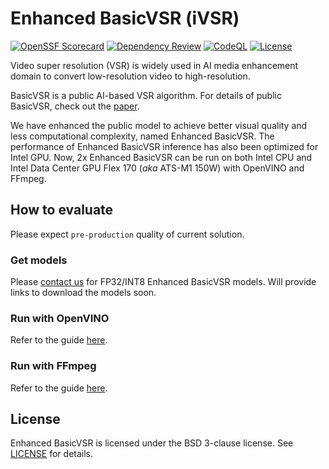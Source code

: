 # Enhanced BasicVSR (iVSR)

[![OpenSSF Scorecard](https://api.securityscorecards.dev/projects/github.com/OpenVisualCloud/Video-Super-Resolution-Library.Enhanced-BasicVSR/badge)](https://api.securityscorecards.dev/projects/github.com/OpenVisualCloud/Video-Super-Resolution-Library.Enhanced-BasicVSR)
[![Dependency Review](https://github.com/OpenVisualCloud/Video-Super-Resolution-Library.Enhanced-BasicVSR/actions/workflows/dependency-review.yml/badge.svg)](https://github.com/OpenVisualCloud/Video-Super-Resolution-Library.Enhanced-BasicVSR/actions/workflows/dependency-review.yml)
[![CodeQL](https://github.com/OpenVisualCloud/Video-Super-Resolution-Library.Enhanced-BasicVSR/actions/workflows/codeql.yml/badge.svg)](https://github.com/OpenVisualCloud/Video-Super-Resolution-Library.Enhanced-BasicVSR/actions/workflows/codeql.yml)
[![License](https://img.shields.io/badge/license-BSD_3_Clause-stable.svg)](https://github.com/OpenVisualCloud/Video-Super-Resolution-Library.Enhanced-BasicVSR/blob/master/LICENSE.md)

Video super resolution (VSR) is widely used in AI media enhancement domain to 
convert low-resolution video to high-resolution. 


BasicVSR is a public AI-based VSR algorithm. 
For details of public BasicVSR, check out the [paper](https://arxiv.org/pdf/2012.02181.pdf). 

We have enhanced the public model to achieve better visual quality and less computational complexity, named Enhanced BasicVSR.
The performance of Enhanced BasicVSR inference has also been optimized for Intel GPU.
Now, 2x Enhanced BasicVSR can be run on both Intel CPU and Intel Data Center GPU Flex 170 (*aka* ATS-M1 150W) with OpenVINO and FFmpeg.


## How to evaluate

Please expect `pre-production` quality of current solution.

### Get models
Please [contact us](mailto:beryl.xu@intel.com) for FP32/INT8 Enhanced BasicVSR models. Will provide links to download the models soon.

### Run with OpenVINO
Refer to the guide [here](ivsr_gpu_opt/README.md).

### Run with FFmpeg
Refer to the guide [here](ivsr_ffmpeg_plugin/README.md).


## License

Enhanced BasicVSR is licensed under the BSD 3-clause license. See [LICENSE](LICENSE.md) for details.

